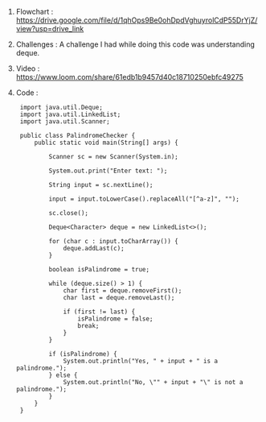 1. Flowchart : https://drive.google.com/file/d/1qhOps9Be0ohDpdVghuyrolCdP55DrYjZ/view?usp=drive_link

2. Challenges : A challenge I had while doing this code was understanding deque.

3. Video : https://www.loom.com/share/61edb1b9457d40c18710250ebfc49275

4. Code :


        import java.util.Deque;
        import java.util.LinkedList;
        import java.util.Scanner;
        
        public class PalindromeChecker {
            public static void main(String[] args) {
        
                Scanner sc = new Scanner(System.in);
        
                System.out.print("Enter text: ");
        
                String input = sc.nextLine();
        
                input = input.toLowerCase().replaceAll("[^a-z]", "");
        
                sc.close();
        
                Deque<Character> deque = new LinkedList<>();
        
                for (char c : input.toCharArray()) {
                    deque.addLast(c);
                }
        
                boolean isPalindrome = true;
        
                while (deque.size() > 1) {
                    char first = deque.removeFirst();   
                    char last = deque.removeLast();     
        
                    if (first != last) {
                        isPalindrome = false;        
                        break;                          
                    }
                }
        
                if (isPalindrome) {
                    System.out.println("Yes, " + input + " is a palindrome.");
                } else {
                    System.out.println("No, \"" + input + "\" is not a palindrome.");
                }
            }
        }  
